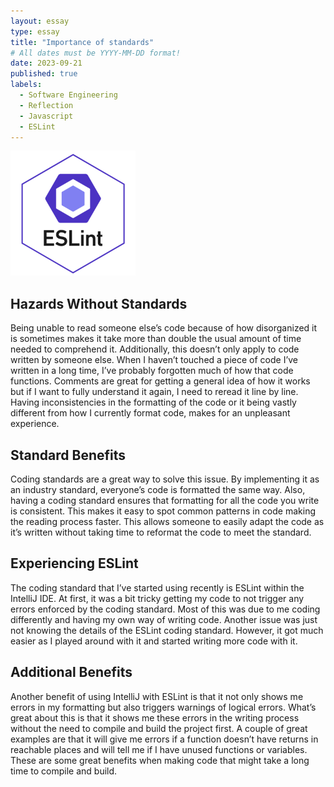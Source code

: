 ```yaml
---
layout: essay
type: essay
title: "Importance of standards"
# All dates must be YYYY-MM-DD format!
date: 2023-09-21
published: true
labels:
  - Software Engineering
  - Reflection
  - Javascript
  - ESLint
---
```


<img width="200px" class="rounded float-start pe-4" src="../img/eslint/eslint.png">

## Hazards Without Standards

Being unable to read someone else’s code because of how disorganized it is sometimes makes it take more than double the usual amount of time needed to comprehend it. Additionally, this doesn’t only apply to code written by someone else. When I haven’t touched a piece of code I’ve written in a long time, I’ve probably forgotten much of how that code functions. Comments are great for getting a general idea of how it works but if I want to fully understand it again, I need to reread it line by line. Having inconsistencies in the formatting of the code or it being vastly different from how I currently format code, makes for an unpleasant experience.

## Standard Benefits

Coding standards are a great way to solve this issue. By implementing it as an industry standard, everyone’s code is formatted the same way. Also, having a coding standard ensures that formatting for all the code you write is consistent. This makes it easy to spot common patterns in code making the reading process faster. This allows someone to easily adapt the code as it’s written without taking time to reformat the code to meet the standard.

## Experiencing ESLint

The coding standard that I’ve started using recently is ESLint within the IntelliJ IDE. At first, it was a bit tricky getting my code to not trigger any errors enforced by the coding standard. Most of this was due to me coding differently and having my own way of writing code. Another issue was just not knowing the details of the ESLint coding standard. However, it got much easier as I played around with it and started writing more code with it.

## Additional Benefits

Another benefit of using IntelliJ with ESLint is that it not only shows me errors in my formatting but also triggers warnings of logical errors. What’s great about this is that it shows me these errors in the writing process without the need to compile and build the project first. A couple of great examples are that it will give me errors if a function doesn’t have returns in reachable places and will tell me if I have unused functions or variables. These are some great benefits when making code that might take a long time to compile and build.

